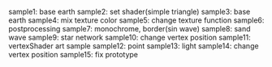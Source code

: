 sample1: base earth
sample2: set shader(simple triangle)
sample3: base earth
sample4: mix texture color
sample5: change texture function
sample6: postprocessing
sample7: monochrome, border(sin wave)
sample8: sand wave
sample9: star network
sample10: change vertex position 
sample11: vertexShader art sample
sample12: point
sample13: light
sample14: change vertex position
sample15: fix prototype

